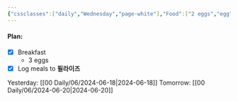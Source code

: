 ```yaml
---
{"cssclasses":["daily","Wednesday","page-white"],"Food":["2 eggs","egg","purge"],"diet":false,"cals":true,"calories":215,"protein":19,"fat":14,"carbs":1,"date":"2024-06-19","share":true,"dg-publish":true,"permalink":"/00-daily/06/2024-06-19/","contentClasses":"daily Wednesday page-white","dgPassFrontmatter":true,"noteIcon":"","created":"2025-01-21T01:20:16.077+10:00","updated":"2025-01-21T15:25:25.628+10:00"}
---
```


#### Plan:
- [x] Breakfast
	- 3 eggs
- [x] Log meals to **필라이즈**

Yesterday: [[00 Daily/06/2024-06-18\|2024-06-18]]
Tomorrow: [[00 Daily/06/2024-06-20\|2024-06-20]]